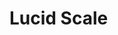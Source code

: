 # Lucid Scale

<figure><img src="../../.gitbook/assets/Screenshot 2024-06-05 at 3.08.44 PM.png" alt=""><figcaption></figcaption></figure>



